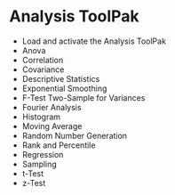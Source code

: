 # Analysis ToolPak

* Load and activate the Analysis ToolPak
* Anova
* Correlation
* Covariance
* Descriptive Statistics
* Exponential Smoothing
* F-Test Two-Sample for Variances
* Fourier Analysis
* Histogram
* Moving Average
* Random Number Generation
* Rank and Percentile
* Regression
* Sampling
* t-Test
* z-Test

